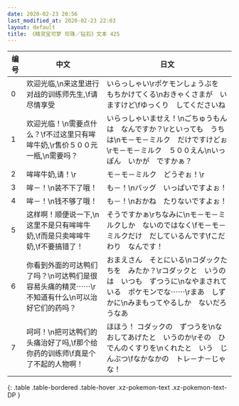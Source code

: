 ```yaml
---
date: 2020-02-23 20:56
last_modified_at: 2020-02-23 22:03
layout: default
title: 《精灵宝可梦 珍珠／钻石》文本 425
---
```

| 编号 | 中文 | 日文 |
| ---- | ---- | ---- |
| 0 | 欢迎光临,\n来这里进行对战的训练师先生,\f请尽情享受 | いらっしゃい\rポケモンしょうぶを　もちかけてくる\nおきゃくさまが　いますけど\fゆっくり　してくださいね |
| 1 | 欢迎光临！\n需要点什么？\f不过这里只有哞哞牛奶,\r售价５００元一瓶,\n需要吗？ | いらっしゃいませえ！\nごちゅうもんは　なんですか？\rといっても　うちは\nモ－モ－ミルク　だけですけどぉ\rモ－モ－ミルク　５００えん\nいっぽん　いかが　ですかぁ？ |
| 2 | 哞哞牛奶,请！\r | モ－モ－ミルク　どうぞぉ！\r |
| 3 | 哞－！\n装不下了哦！ | も－！\nバッグ　いっぱいですよぉ！ |
| 4 | 哞－！\n钱不够了哦！ | も－！\nおかね　たりないですよぉ！ |
| 5 | 这样啊！顺便说一下,\n这里不是只有哞哞牛奶,\f而是只卖哞哞牛奶,\f不要搞错了！ | そうですかぁ\rちなみに\nモ－モ－ミルクしか　ないのではなく\fモ－モ－ミルクだけ　だしているんです\fこだわり　なんです！ |
| 6 | 你看到外面的可达鸭们了吗？\n可达鸭们是很容易头痛的精灵⋯⋯\r不知道有什么\n可以治好它们的药吗？ | おまえさん　そとにいる\nコダックたちを　みたか？\rコダックと　いうのは　いつも　ずつうに\nなやまされている　ポケモンでな⋯⋯\rまあ　しずかに\nみまもってやるしか　ないだろうなあ |
| 7 | 呵呵！\n把可达鸭们的头痛治好了吗,\f那个给你药的训练师\f真是个了不起的人物啊！ | ほほう！ コダックの　ずつうを\nなおしてあげたと　いうのか\rその　ひでんのくすりを\nくれたと　いう　じんぶつ\fなかなかの　トレ－ナ－じゃな！ |
{: .table .table-bordered .table-hover .xz-pokemon-text .xz-pokemon-text-DP }